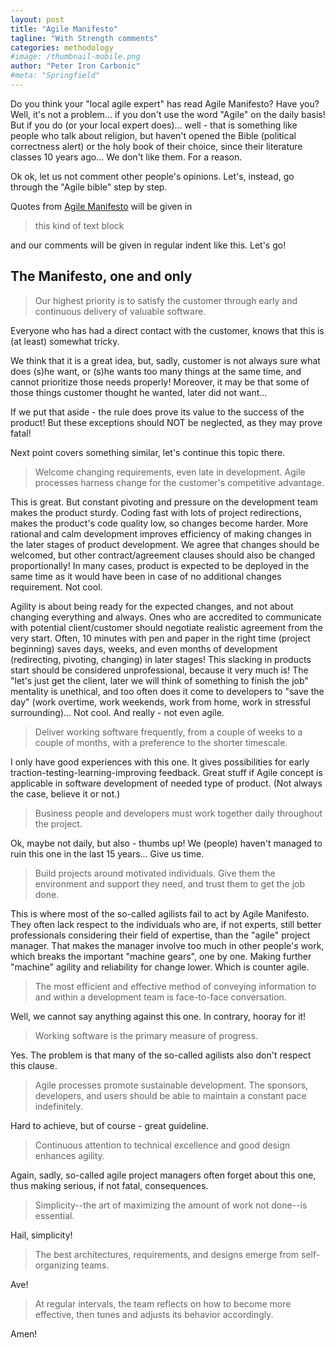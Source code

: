 ```yaml
---
layout: post
title: "Agile Manifesto"
tagline: "With Strength comments"
categories: methodology
#image: /thumbnail-mobile.png
author: "Peter Iron Carbonic"
#meta: "Springfield"
---
```


Do you think your "local agile expert" has read Agile Manifesto? Have you? Well, it's not a problem... if you don't use the word "Agile" on the daily basis! But if you do (or your local expert does)... well - that is something like people who talk about religion, but haven't opened the Bible (political correctness alert) or the holy book of their choice, since their literature classes 10 years ago... We don't like them. For a reason.

Ok ok, let us not comment other people's opinions. Let's, instead, go through the "Agile bible" step by step.

Quotes from [Agile Manifesto](http://agilemanifesto.org/principles.html) will be given in

>this kind of text block

and our comments will be given in regular indent like this. Let's go!

## The Manifesto, one and only

>Our highest priority is to satisfy the customer
>through early and continuous delivery
>of valuable software.

Everyone who has had a direct contact with the customer, knows that this is (at least) somewhat tricky.

We think that it is a great idea, but, sadly, customer is not always sure what does (s)he want, or (s)he wants too many things at the same time, and cannot prioritize those needs properly! Moreover, it may be that some of those things customer thought he wanted, later did not want...

If we put that aside - the rule does prove its value to the success of the product! But these exceptions should NOT be neglected, as they may prove fatal! 

Next point covers something similar, let's continue this topic there.

>Welcome changing requirements, even late in 
>development. Agile processes harness change for 
>the customer's competitive advantage.

This is great. But constant pivoting and pressure on the development team makes the product sturdy. Coding fast with lots of project redirections, makes the product's code quality low, so changes become harder. More rational and calm development improves efficiency of making changes in the later stages of product development. We agree that changes should be welcomed, but other contract/agreement clauses should also be changed proportionally! In many cases, product is expected to be deployed in the same time as it would have been in case of no additional changes requirement. Not cool.

Agility is about being ready for the expected changes, and not about changing everything and always. Ones who are accredited to communicate with potential client/customer should negotiate realistic agreement from the very start. Often, 10 minutes with pen and paper in the right time (project beginning) saves days, weeks, and even months of development (redirecting, pivoting, changing) in later stages! This slacking in products start should be considered unprofessional, because it very much is! The "let's just get the client, later we will think of something to finish the job" mentality is unethical, and too often does it come to developers to "save the day" (work overtime, work weekends, work from home, work in stressful surrounding)... Not cool. And really - not even agile.

>Deliver working software frequently, from a 
>couple of weeks to a couple of months, with a 
>preference to the shorter timescale.

I only have good experiences with this one. It gives possibilities for early traction-testing-learning-improving feedback. Great stuff if Agile concept is applicable in software development of needed type of product. (Not always the case, believe it or not.)

>Business people and developers must work 
>together daily throughout the project.

Ok, maybe not daily, but also - thumbs up! We (people) haven't managed to ruin this one in the last 15 years... Give us time.

>Build projects around motivated individuals. 
>Give them the environment and support they need, 
>and trust them to get the job done.

This is where most of the so-called agilists fail to act by Agile Manifesto. They often lack respect to the individuals who are, if not experts, still better professionals considering their field of expertise, than the "agile" project manager. That makes the manager involve too much in other people's work, which breaks the important "machine gears", one by one. Making further "machine" agility and reliability for change lower. Which is counter agile.

>The most efficient and effective method of 
>conveying information to and within a development 
>team is face-to-face conversation.

Well, we cannot say anything against this one. In contrary, hooray for it!

>Working software is the primary measure of progress.

Yes. The problem is that many of the so-called agilists also don't respect this clause.

>Agile processes promote sustainable development. 
>The sponsors, developers, and users should be able 
>to maintain a constant pace indefinitely.

Hard to achieve, but of course - great guideline.

>Continuous attention to technical excellence 
>and good design enhances agility.

Again, sadly, so-called agile project managers often forget about this one, thus making serious, if not fatal, consequences.

>Simplicity--the art of maximizing the amount 
>of work not done--is essential.

Hail, simplicity!

>The best architectures, requirements, and designs 
>emerge from self-organizing teams.

Ave!

>At regular intervals, the team reflects on how 
>to become more effective, then tunes and adjusts 
>its behavior accordingly.

Amen!
